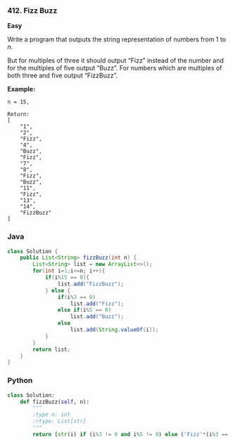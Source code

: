 ### 412. Fizz Buzz

**Easy**

Write a program that outputs the string representation of numbers from 1 to *n*.

But for multiples of three it should output “Fizz” instead of the number and for the multiples of five output “Buzz”. For numbers which are multiples of both three and five output “FizzBuzz”.

**Example:**

```
n = 15,

Return:
[
    "1",
    "2",
    "Fizz",
    "4",
    "Buzz",
    "Fizz",
    "7",
    "8",
    "Fizz",
    "Buzz",
    "11",
    "Fizz",
    "13",
    "14",
    "FizzBuzz"
]
```

### Java

````java
class Solution {
    public List<String> fizzBuzz(int n) {
        List<String> list = new ArrayList<>();
        for(int i=1;i<=n; i++){
            if(i%15 == 0){
                list.add("FizzBuzz");
            } else {
                if(i%3 == 0)
                    list.add("Fizz");
                else if(i%5 == 0)
                    list.add("Buzz");
                else
                    list.add(String.valueOf(i));
            }
        }
        return list;
    }
}
````

### Python

````python
class Solution:
    def fizzBuzz(self, n):
        """
        :type n: int
        :rtype: List[str]
        """
        return [str(i) if (i%3 != 0 and i%5 != 0) else ('Fizz'*(i%3 == 0) + 'Buzz'*(i%5 == 0)) for i in range(1,n+1)]            
````

